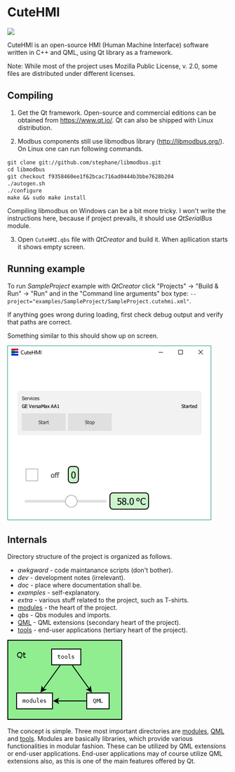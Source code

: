 # CuteHMI

<!-- CUT HERE -->
<!-- TravisCI badge hack that kills Doxygen (1.8.14) warning "Unexpected html tag <img> found within <a href=...> context". -->
<div class="doxygen_github_hack" style="font-size: 0px">

[//]: # (\htmlonly)
<a href="https://travis-ci.org/michpolicht/CuteHMI" style="visibility: visible"><img src="https://travis-ci.org/michpolicht/CuteHMI.svg?branch=master" /></a>

[//]: # (\endhtmlonly)
</div>
<!-- CUT HERE -->

CuteHMI is an open-source HMI (Human Machine Interface) software written in C++ and QML, using Qt library as a framework.

Note: While most of the project uses Mozilla Public License, v. 2.0, some files are distributed under different licenses.

## Compiling

1. Get the Qt framework. Open-source and commercial editions can be obtained from https://www.qt.io/. Qt can also be shipped with Linux distribution.

2. Modbus components still use libmodbus library (http://libmodbus.org/). On Linux one can run following commands.
```  
git clone git://github.com/stephane/libmodbus.git
cd libmodbus
git checkout f9358460ee1f62bcac716ad0444b3bbe7628b204
./autogen.sh
./configure
make && sudo make install
```  
Compiling libmodbus on Windows can be a bit more tricky. I won't write the instructions here, because if project prevails, it should use *QtSerialBus* module.

3. Open `CuteHMI.qbs` file with *QtCreator* and build it. When apllication starts it shows empty screen.

## Running example

To run *SampleProject* example with *QtCreator* click "Projects" -> "Build & Run" -> "Run" and in the "Command line arguments" box type: `--project="examples/SampleProject/SampleProject.cutehmi.xml"`.

If anything goes wrong during loading, first check debug output and verify that paths are correct.

Something similar to this should show up on screen.

![SampleProject screenshot](doc/images/examples_SampleProject.png)


## Internals

Directory structure of the project is organized as follows.

- *awkgward* - code maintanance scripts (don't bother).
- *dev* - development notes (irrelevant).
- *doc* - place where documentation shall be.
- *examples* - self-explanatory.
- *extra* - various stuff related to the project, such as T-shirts.
- [modules](modules/README.md) - the heart of the project.
- *qbs* - Qbs modules and imports.
- [QML](QML/README.md) - QML extensions (secondary heart of the project).
- [tools](tools/README.md) - end-user applications (tertiary heart of the project).

![Tools-modules-QML dependency diagram](doc/images/tools_modules_QML_dependency.png)

The concept is simple. Three most important directories are [modules](modules/README.md), [QML](QML/README.md) and [tools](tools/README.md). Modules are basically libraries, which provide various functionalities in modular fashion. These can be utilized by QML extensions or end-user applications. End-user applications may of course utilize QML extensions also, as this is one of the main features offered by Qt.

